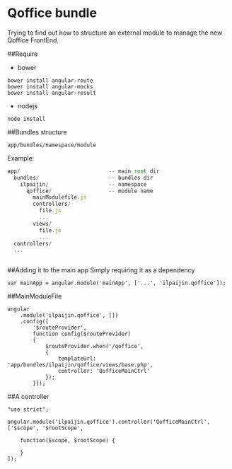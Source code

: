 Qoffice bundle
===========

Trying to find out how to structure an external module to manage the new Qoffice FrontEnd. 

##Require

* bower
```shell
bower install angular-route
bower install angular-mocks
bower install angular-result
```
* nodejs
```shell
node install
```

##Bundles structure

    app/bundles/namespace/module

Example:

```js
app/                            -- main root dir
  bundles/                      -- bundles dir
    ilpaijin/                   -- namespace
      qoffice/                  -- module name
        mainModulefile.js
        controllers/
          file.js
          ...
        views/
          file.js
          ...
  controllers/
  ...
    
```

##Adding it to the main app
Simply requiring it as a dependency
```
var mainApp = angular.module('mainApp', ['...', 'ilpaijin.qoffice']);
``` 

##MainModuleFile
```
angular
    .module('ilpaijin.qoffice', [])
    .config([
        '$routeProvider', 
        function config($routeProvider) 
        {
            $routeProvider.when('/qoffice', 
            {
                templateUrl: 'app/bundles/ilpaijin/qoffice/views/base.php',
                controller: 'QofficeMainCtrl'
            });
        }]);
```

##A controller
```
"use strict";

angular.module('ilpaijin.qoffice').controller('QofficeMainCtrl', ['$scope', '$rootScope',

    function($scope, $rootScope) {

    }
]);
```